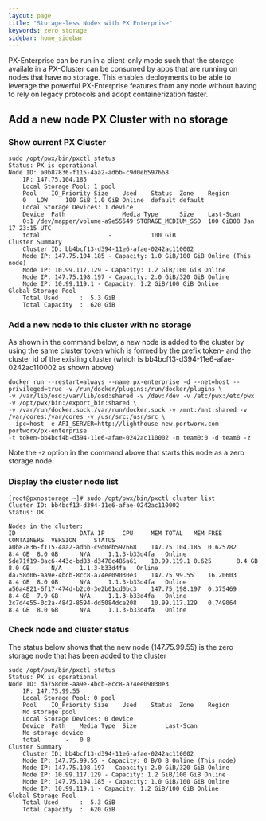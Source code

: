 ```yaml
---
layout: page
title: "Storage-less Nodes with PX Enterprise"
keywords: zero storage
sidebar: home_sidebar
---
```


PX-Enterprise can be run in a client-only mode such that the storage availale in a PX-Cluster can be consumed by apps that are running on nodes that have no storage. This enables deployments to be able to leverage the powerful PX-Enterprise features from any node without having to rely on legacy protocols and adopt containerization faster.

## Add a new node PX Cluster with no storage

### Show current PX Cluster

```
sudo /opt/pwx/bin/pxctl status
Status: PX is operational
Node ID: a0b87836-f115-4aa2-adbb-c9d0eb597668
	IP: 147.75.104.185 
 	Local Storage Pool: 1 pool
	Pool	IO_Priority	Size	Used	Status	Zone	Region
	0	LOW		100 GiB	1.0 GiB	Online	default	default
	Local Storage Devices: 1 device
	Device	Path				Media Type		Size	Last-Scan
	0:1	/dev/mapper/volume-a9e55549	STORAGE_MEDIUM_SSD	100 GiB08 Jan 17 23:15 UTC
	total					-			100 GiB
Cluster Summary
	Cluster ID: bb4bcf13-d394-11e6-afae-0242ac110002
	Node IP: 147.75.104.185 - Capacity: 1.0 GiB/100 GiB Online (This node)
	Node IP: 10.99.117.129 - Capacity: 1.2 GiB/100 GiB Online
	Node IP: 147.75.198.197 - Capacity: 2.0 GiB/320 GiB Online
	Node IP: 10.99.119.1 - Capacity: 1.2 GiB/100 GiB Online
Global Storage Pool
	Total Used    	:  5.3 GiB
	Total Capacity	:  620 GiB

```

### Add a new node to this cluster with no storage 

As shown in the command below, a new node is added to the cluster by using the same cluster token which is formed by 
the prefix token- and the cluster id of the existing cluster (which is bb4bcf13-d394-11e6-afae-0242ac110002 as shown above)

```
docker run --restart=always --name px-enterprise -d --net=host --privileged=true -v /run/docker/plugins:/run/docker/plugins \
-v /var/lib/osd:/var/lib/osd:shared -v /dev:/dev -v /etc/pwx:/etc/pwx -v /opt/pwx/bin:/export_bin:shared \
-v /var/run/docker.sock:/var/run/docker.sock -v /mnt:/mnt:shared -v /var/cores:/var/cores -v /usr/src:/usr/src \
--ipc=host -e API_SERVER=http://lighthouse-new.portworx.com portworx/px-enterprise 
-t token-bb4bcf4b-d394-11e6-afae-0242ac110002 -m team0:0 -d team0 -z
```

Note the -z option in the command above that starts this node as a zero storage node

### Display the cluster node list 

```
[root@pxnostorage ~]# sudo /opt/pwx/bin/pxctl cluster list
Cluster ID: bb4bcf13-d394-11e6-afae-0242ac110002
Status: OK

Nodes in the cluster:
ID					DATA IP		CPU		MEM TOTAL	MEM FREE	CONTAINERS	VERSION		STATUS
a0b87836-f115-4aa2-adbb-c9d0eb597668	147.75.104.185	0.625782	8.4 GB	8.0 GB		N/A		1.1.3-b33d4fa	Online
5de71f19-8ac6-443c-bd83-d3478c485a61	10.99.119.1	0.625		8.4 GB	8.0 GB		N/A		1.1.3-b33d4fa	Online
da758d06-aa9e-4bcb-8cc8-a74ee09030e3	147.75.99.55	16.20603	8.4 GB	8.0 GB		N/A		1.1.3-b33d4fa	Online
a56a4821-6f17-474d-b2c0-3e2b01cd0bc3	147.75.198.197	0.375469	8.4 GB	7.9 GB		N/A		1.1.3-b33d4fa	Online
2c7d4e55-0c2a-4842-8594-dd5084dce208	10.99.117.129	0.749064	8.4 GB	8.0 GB		N/A		1.1.3-b33d4fa	Online

```

### Check node and cluster status

The status below shows that the new node (147.75.99.55) is the zero storage node that has been added to the cluster

```
sudo /opt/pwx/bin/pxctl status
Status: PX is operational
Node ID: da758d06-aa9e-4bcb-8cc8-a74ee09030e3
	IP: 147.75.99.55 
 	Local Storage Pool: 0 pool
	Pool	IO_Priority	Size	Used	Status	Zone	Region
	No storage pool
	Local Storage Devices: 0 device
	Device	Path	Media Type	Size		Last-Scan
	No storage device
	total		-	0 B
Cluster Summary
	Cluster ID: bb4bcf13-d394-11e6-afae-0242ac110002
	Node IP: 147.75.99.55 - Capacity: 0 B/0 B Online (This node)
	Node IP: 147.75.198.197 - Capacity: 2.0 GiB/320 GiB Online
	Node IP: 10.99.117.129 - Capacity: 1.2 GiB/100 GiB Online
	Node IP: 147.75.104.185 - Capacity: 1.0 GiB/100 GiB Online
	Node IP: 10.99.119.1 - Capacity: 1.2 GiB/100 GiB Online
Global Storage Pool
	Total Used    	:  5.3 GiB
	Total Capacity	:  620 GiB
	
```
